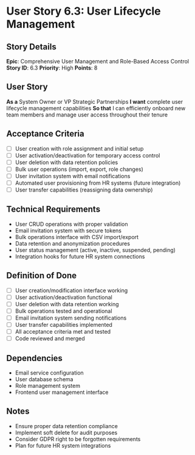 # User Story 6.3: User Lifecycle Management

## Story Details
**Epic**: Comprehensive User Management and Role-Based Access Control
**Story ID**: 6.3
**Priority**: High
**Points**: 8

## User Story
**As a** System Owner or VP Strategic Partnerships
**I want** complete user lifecycle management capabilities
**So that** I can efficiently onboard new team members and manage user access throughout their tenure

## Acceptance Criteria
- [ ] User creation with role assignment and initial setup
- [ ] User activation/deactivation for temporary access control
- [ ] User deletion with data retention policies
- [ ] Bulk user operations (import, export, role changes)
- [ ] User invitation system with email notifications
- [ ] Automated user provisioning from HR systems (future integration)
- [ ] User transfer capabilities (reassigning data ownership)

## Technical Requirements
- User CRUD operations with proper validation
- Email invitation system with secure tokens
- Bulk operations interface with CSV import/export
- Data retention and anonymization procedures
- User status management (active, inactive, suspended, pending)
- Integration hooks for future HR system connections

## Definition of Done
- [ ] User creation/modification interface working
- [ ] User activation/deactivation functional
- [ ] User deletion with data retention working
- [ ] Bulk operations tested and operational
- [ ] Email invitation system sending notifications
- [ ] User transfer capabilities implemented
- [ ] All acceptance criteria met and tested
- [ ] Code reviewed and merged

## Dependencies
- Email service configuration
- User database schema
- Role management system
- Frontend user management interface

## Notes
- Ensure proper data retention compliance
- Implement soft delete for audit purposes
- Consider GDPR right to be forgotten requirements
- Plan for future HR system integrations